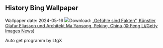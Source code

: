 ## History Bing Wallpaper
Wallpaper date: 2024-05-16
![](https://www.bing.com/th?id=OHR.DayOfLight_DE-DE0376737244_UHD.jpg&w=1000)Download: [„Gefühle sind Fakten“, Künstler Olafur Eliasson und Architekt Ma Yansong, Peking, China (© Feng Li/Getty Images News)](https://www.bing.com/th?id=OHR.DayOfLight_DE-DE0376737244_UHD.jpg)

Auto get programm by LtgX
